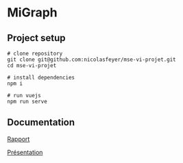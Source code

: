 # MiGraph

## Project setup
```
# clone repository
git clone git@github.com:nicolasfeyer/mse-vi-projet.git
cd mse-vi-projet

# install dependencies
npm i

# run vuejs
npm run serve
```

## Documentation

[Rapport](https://github.com/nicolasfeyer/mse-vi-projet/blob/main/documentation/Rapport.pdf)

[Présentation](https://github.com/nicolasfeyer/mse-vi-projet/blob/main/documentation/Pr%C3%A9sentation.pdf)
